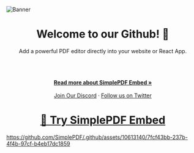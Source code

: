 ![Banner](https://cdn.simplepdf.eu/simple-pdf/assets/simplepdf-github.png)
<h1 align="center">Welcome to our Github! 👋</h1>
<div align="center">
Add a powerful PDF editor directly into your website or React App.
</div>
</br>
</br>
<p align="center">
<br />
<a href="https://simplepdf.eu/embed" rel="dofollow"><strong>Read more about SimplePDF Embed »</strong></a>
<br />
<br/>
<a href="https://discord.gg/TvRFMCTN">Join Our Discord</a>
  ·
<a href="https://twitter.com/simple_pdf">Follow us on Twitter</a>
</p>

<div align="center">
  <h1><a href="https://simplePDF.github.io" target="_blank">🔗 Try SimplePDF Embed</a></h1>
</div>

https://github.com/SimplePDF/.github/assets/10613140/7fcf43bb-237b-4f4b-97cf-b4eb17dc1859

